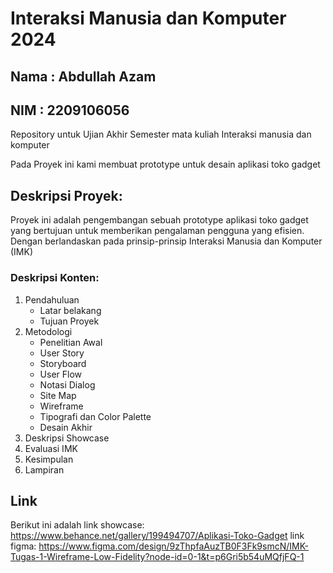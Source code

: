 # Interaksi Manusia dan Komputer 2024
## Nama : Abdullah Azam
## NIM  : 2209106056
Repository untuk Ujian Akhir Semester mata kuliah Interaksi manusia dan komputer

Pada Proyek ini kami membuat prototype untuk desain aplikasi toko gadget

## Deskripsi Proyek:
Proyek ini adalah pengembangan sebuah prototype aplikasi toko gadget yang bertujuan untuk memberikan pengalaman pengguna yang efisien. Dengan berlandaskan pada prinsip-prinsip Interaksi Manusia dan Komputer (IMK)

### Deskripsi Konten:
1. Pendahuluan
    - Latar belakang
    - Tujuan Proyek
2. Metodologi
    - Penelitian Awal
    - User Story
    - Storyboard
    - User Flow
    - Notasi Dialog
    - Site Map
    - Wireframe
    - Tipografi dan Color Palette
    - Desain Akhir
3. Deskripsi Showcase
4. Evaluasi IMK
5. Kesimpulan
6. Lampiran

## Link 
Berikut ini adalah link showcase: https://www.behance.net/gallery/199494707/Aplikasi-Toko-Gadget
link figma: https://www.figma.com/design/9zThpfaAuzTB0F3Fk9smcN/IMK-Tugas-1-Wireframe-Low-Fidelity?node-id=0-1&t=p6Gri5b54uMQfjFQ-1

